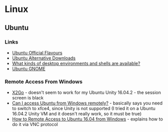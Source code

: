 # Linux

## Ubuntu
### Links
* [Ubuntu Official Flavours](https://wiki.ubuntu.com/XenialXerus/ReleaseNotes#Official_flavours)
* [Ubuntu Alternative Downloads](https://www.ubuntu.com/download/alternative-downloads)
* [What kinds of desktop environments and shells are available?](https://askubuntu.com/questions/65083/what-kinds-of-desktop-environments-and-shells-are-available)
* [Ubuntu GNOME](https://ubuntugnome.org/)
### Remote Access From Windows
* [X2Go](http://wiki.x2go.org/doku.php/doc:newtox2go) - doesn't seem to work for my Ubuntu Unity 16.04.2 - the session screen is black
* [Can I access Ubuntu from Windows remotely?](https://askubuntu.com/questions/592537/can-i-access-ubuntu-from-windows-remotely) - basically says you need to switch to xfce4, since Unity is not supported (I tried it on a Ubuntu 16.04.2 Unity VM and it doesn't really work, so it must be true)
* [How to Remote Access to Ubuntu 16.04 from Windows](http://ubuntuhandbook.org/index.php/2016/07/remote-access-ubuntu-16-04/) - explains how to do it via VNC protocol
